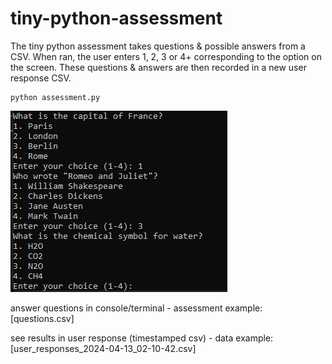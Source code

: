 # tiny-python-assessment
The tiny python assessment takes questions &amp; possible answers from a CSV. When ran, the user enters 1, 2, 3 or 4+ corresponding to the option on the screen. These questions &amp; answers are then recorded in a new user response CSV.

```
python assessment.py
```

![image of assessment in terminal](Screenshot%202024-04-13%20023800.png)

answer questions in console/terminal - assessment example: [questions.csv]

see results in user response (timestamped csv) - data example: [user_responses_2024-04-13_02-10-42.csv]



